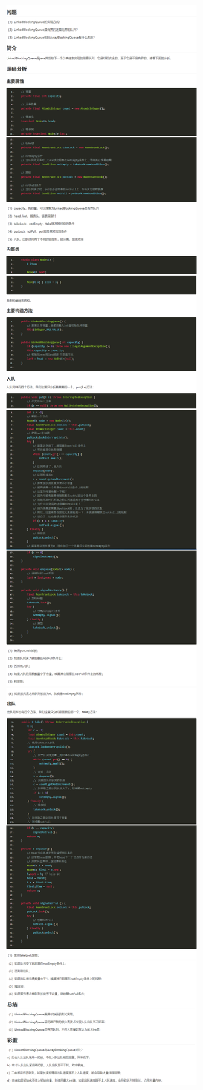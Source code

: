 ![](./image/4-1.png)
![](./image/4-2.png)
![](./image/4-3.png)
![](./image/4-4.png)
![](./image/4-5.png)
![](./image/4-6.png)
![](./image/4-7.png)
![](./image/4-8.png)